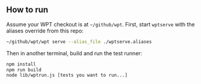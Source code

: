 ## How to run

Assume your WPT checkout is at `~/github/wpt`.
First, start `wptserve` with the aliases override from this repo:

```bash
~/github/wpt/wpt serve --alias_file ./wptserve.aliases
```

Then in another terminal, build and run the test runner:

```bash
npm install
npm run build
node lib/wptrun.js [tests you want to run...]
```
